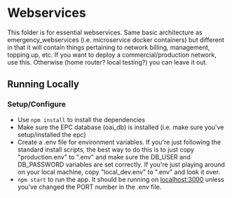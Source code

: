 # Webservices
This folder is for essential webservices. Same basic architecture as emergency_webservices (i.e. microservice docker containers) but different in that it will contain things pertaining to network billing, management, topping up, etc. If you want to deploy a commercial/production network, use this. Otherwise (home router? local testing?) you can leave it out.

## Running Locally

### Setup/Configure
- Use `npm install` to install the dependencies
- Make sure the EPC database (oai_db) is installed (i.e. make sure you've setup/installed the epc)
- Create a .env file for environment variables. If you're just following the standard install scripts, the best way to do this is to just copy "production.env" to ".env" and make sure the DB_USER and DB_PASSWORD variables are set correctly. If you're just playing around on your local machine, copy "local_dev.env" to ".env" and look it over.
- `npm start` to run the app. It should be running on [localhost:3000](http://localhost:3000/) unless you've changed the PORT number in the .env file.